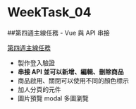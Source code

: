 # WeekTask_04
##第四週主線任務 - Vue 與 API 串接

[第四週主線任務]( https://panyensu.github.io/WeekTask/)


- 製作登入驗證
- **串接 API 並可以新增、編輯、刪除商品**
- 商品啟用、關閉可以使用不同的顏色標示
- 加人分頁的元件
- 圖片預覽 modal 多圖瀏覽

